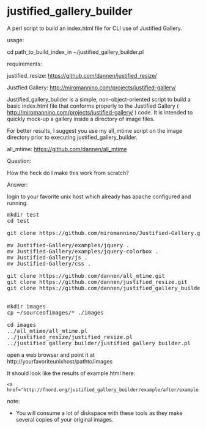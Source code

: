 justified_gallery_builder
=========================

A perl script to build an index.html file for CLI use of Justified Gallery.

usage:

cd path_to_build_index_in
~/justified_gallery_builder.pl

requirements: 

justified_resize:
https://github.com/dannen/justified_resize/

Justfied Gallery:
http://miromannino.com/projects/justified-gallery/


Justified_gallery_builder is a simple, non-object-oriented script to build a basic index.html file that conforms properly to the Justified Gallery ( http://miromannino.com/projects/justified-gallery/ ) code.  It is intended to quickly mock-up a gallery inside a directory of image files.


For better results, I suggest you use my all_mtime script on the  image directory prior to executing justified_gallery_builder.

all_mtime:
https://github.com/dannen/all_mtime

Question:

How the heck do I make this work from scratch?

Answer:

login to your favorite unix host which already has apache configured and running.

<pre>
mkdir test
cd test

git clone https://github.com/miromannino/Justified-Gallery.git

mv Justified-Gallery/examples/jquery .
mv Justified-Gallery/examples/jquery-colorbox .
mv Justified-Gallery/js .
mv Justified-Gallery/css .

git clone https://github.com/dannen/all_mtime.git
git clone https://github.com/dannen/justified_resize.git
git clone https://github.com/dannen/justified_gallery_builder.git


mkdir images
cp ~/sourceofimages/* ./images

cd images
../all_mtime/all_mtime.pl
../justified_resize/justified_resize.pl
../justified_gallery_builder/justified_gallery_builder.pl
</pre>

open a web browser and point it at http://yourfavoriteunixhost/pathto/images

It should look like the results of example.html here: 

	<a href="http://fnord.org/justified_gallery_builder/example/after/example.html">http://fnord.org/justified_gallery_builder/example/after/example.html</a>

note:
 * You will consume a lot of diskspace with these tools as they make several copies of your original images.
